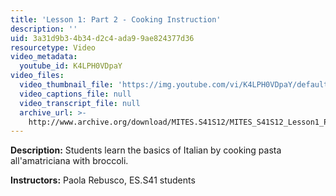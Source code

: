 ```yaml
---
title: 'Lesson 1: Part 2 - Cooking Instruction'
description: ''
uid: 3a31d9b3-4b34-d2c4-ada9-9ae824377d36
resourcetype: Video
video_metadata:
  youtube_id: K4LPH0VDpaY
video_files:
  video_thumbnail_file: 'https://img.youtube.com/vi/K4LPH0VDpaY/default.jpg'
  video_captions_file: null
  video_transcript_file: null
  archive_url: >-
    http://www.archive.org/download/MITES.S41S12/MITES_S41S12_Lesson1_Part2_300k.mp4
---
```


**Description:** Students learn the basics of Italian by cooking pasta all'amatriciana with broccoli.

**Instructors:** Paola Rebusco, ES.S41 students